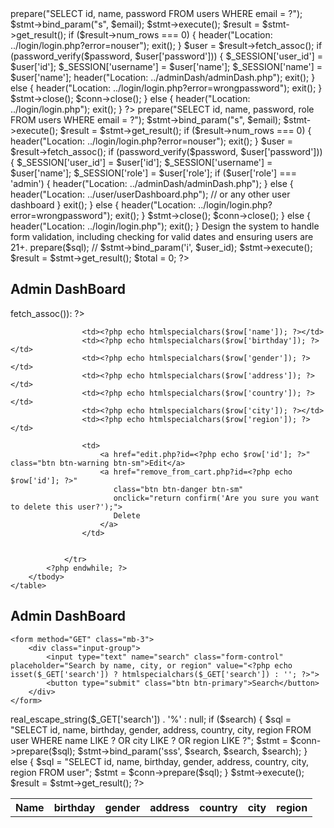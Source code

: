 <?php
require_once '../connection.php';
session_start();

if ($_SERVER["REQUEST_METHOD"] == "POST") {
    $email = trim($_POST['email']);
    $password = $_POST['password'];

    
    if (empty($email) || empty($password)) {
        header("Location: ../login/login.php?error=emptyfields");
        exit();
    }

    
    $stmt = $conn->prepare("SELECT id, name, password FROM users WHERE email = ?");
    $stmt->bind_param("s", $email);
    $stmt->execute();
    $result = $stmt->get_result();

    if ($result->num_rows === 0) {
        header("Location: ../login/login.php?error=nouser");
        exit();
    }

    $user = $result->fetch_assoc();

    
    if (password_verify($password, $user['password'])) {
        
        $_SESSION['user_id'] = $user['id'];
        $_SESSION['username'] = $user['name'];
        $_SESSION['name'] = $user['name'];
        
        
        header("Location: ../adminDash/adminDash.php");
        exit();
    } else {
        header("Location: ../login/login.php?error=wrongpassword");
        exit();
    }

    $stmt->close();
    $conn->close();
} else {
    header("Location: ../login/login.php");
    exit();
}
?> 





<?php
require_once '../connection.php';
session_start();

if ($_SERVER["REQUEST_METHOD"] == "POST") {
    $email = trim($_POST['email']);
    $password = $_POST['password'];

    if (empty($email) || empty($password)) {
        header("Location: ../login/login.php?error=emptyfields");
        exit();
    }

    $stmt = $conn->prepare("SELECT id, name, password, role FROM users WHERE email = ?");
    $stmt->bind_param("s", $email);
    $stmt->execute();
    $result = $stmt->get_result();

    if ($result->num_rows === 0) {
        header("Location: ../login/login.php?error=nouser");
        exit();
    }

    $user = $result->fetch_assoc();

    if (password_verify($password, $user['password'])) {
        $_SESSION['user_id'] = $user['id'];
        $_SESSION['username'] = $user['name'];
        $_SESSION['role'] = $user['role'];

        if ($user['role'] === 'admin') {
            header("Location: ../adminDash/adminDash.php");
        } else {
            header("Location: ../user/userDashboard.php"); // or any other user dashboard
        }
        exit();
    } else {
        header("Location: ../login/login.php?error=wrongpassword");
        exit();
    }

    $stmt->close();
    $conn->close();
} else {
    header("Location: ../login/login.php");
    exit();
}


Design the system to handle form validation, including checking for valid dates and 
ensuring users are 21+.

<?php



require_once '../connection.php';
include '../includes/header.php';

if (!isset($_SESSION['user_id'])) {
    header('Location: ../Login/login.php');
    exit();
}

$user_id = $_SESSION['user_id'];
// $sql = "SELECT cart.id as cart_id, products.name, products.price, products.image, cart.quantity FROM cart JOIN products ON cart.product_id = products.id WHERE cart.user_id = ?";

$sql = "SELECT id, name, birthday, gender, address, country, city, region FROM user";

$stmt = $conn->prepare($sql);
// $stmt->bind_param('i', $user_id);
$stmt->execute();
$result = $stmt->get_result();
$total = 0;
?>
<div class='container mt-5'>
    <h2>Admin DashBoard</h2>
    <table class='table'>
        <thead>
            <tr>
                <th>Name </th>
                <th>birthday</th>
                <th>gender</th>
                <th>address</th>
                <th>country</th>
                <th>city</th>
                <th>region</th>
            </tr>
        </thead>
        <tbody>
            <?php while ($row = $result->fetch_assoc()): ?>
                <tr>
                    
                    <td><?php echo htmlspecialchars($row['name']); ?></td>
                    <td><?php echo htmlspecialchars($row['birthday']); ?></td>
                    <td><?php echo htmlspecialchars($row['gender']); ?></td>
                    <td><?php echo htmlspecialchars($row['address']); ?></td>
                    <td><?php echo htmlspecialchars($row['country']); ?></td>
                    <td><?php echo htmlspecialchars($row['city']); ?></td>
                    <td><?php echo htmlspecialchars($row['region']); ?></td>
                  
                    <td>
                        <a href="edit.php?id=<?php echo $row['id']; ?>" class="btn btn-warning btn-sm">Edit</a>
                        <a href="remove_from_cart.php?id=<?php echo $row['id']; ?>" 
                           class="btn btn-danger btn-sm"
                           onclick="return confirm('Are you sure you want to delete this user?');">
                           Delete
                        </a>
                    </td>

                  
                </tr>
            <?php endwhile; ?>
        </tbody>
    </table>
</div>
<?php include '../includes/footer.php'; ?> 



<div class="container mt-5">
    <h2>Admin DashBoard</h2>

    <form method="GET" class="mb-3">
        <div class="input-group">
            <input type="text" name="search" class="form-control" placeholder="Search by name, city, or region" value="<?php echo isset($_GET['search']) ? htmlspecialchars($_GET['search']) : ''; ?>">
            <button type="submit" class="btn btn-primary">Search</button>
        </div>
    </form>


<?php
require_once '../connection.php';
include '../includes/header.php';

if (!isset($_SESSION['user_id'])) {
    header('Location: ../Login/login.php');
    exit();
}

$search = isset($_GET['search']) ? '%' . $conn->real_escape_string($_GET['search']) . '%' : null;

if ($search) {
    $sql = "SELECT id, name, birthday, gender, address, country, city, region 
            FROM user 
            WHERE name LIKE ? OR city LIKE ? OR region LIKE ?";
    $stmt = $conn->prepare($sql);
    $stmt->bind_param('sss', $search, $search, $search);
} else {
    $sql = "SELECT id, name, birthday, gender, address, country, city, region FROM user";
    $stmt = $conn->prepare($sql);
}

$stmt->execute();
$result = $stmt->get_result();
?>
